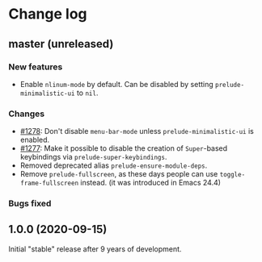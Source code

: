 # Change log

## master (unreleased)

### New features

* Enable `nlinum-mode` by default. Can be disabled by setting `prelude-minimalistic-ui` to `nil`.

### Changes

* [#1278](https://github.com/bbatsov/prelude/issues/1278): Don't disable `menu-bar-mode` unless `prelude-minimalistic-ui` is enabled.
* [#1277](https://github.com/bbatsov/prelude/issues/1277): Make it possible to disable the creation of `Super`-based keybindings via `prelude-super-keybindings`.
* Removed deprecated alias `prelude-ensure-module-deps`.
* Remove `prelude-fullscreen`, as these days people can use `toggle-frame-fullscreen` instead. (it was introduced in Emacs 24.4)

### Bugs fixed

## 1.0.0 (2020-09-15)

Initial "stable" release after 9 years of development.

